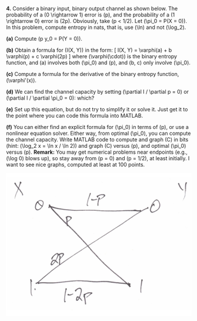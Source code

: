 **4.** Consider a binary input, binary output channel as shown below. The probability of a \(0 \rightarrow 1\) error is \(p\), and the probability of a \(1 \rightarrow 0\) error is \(2p\). Obviously, take \(p < 1/2\). Let \(\pi_0 = P(X = 0)\). In this problem, compute entropy in nats, that is, use \(\ln\) and not \(\log_2\).

**(a)** Compute \(p y_0 = P(Y = 0)\).

**(b)** Obtain a formula for \(I(X, Y)\) in the form:
\[
I(X, Y) = \varphi(a) + b \varphi(p) + c \varphi(2p)
\]
where \(\varphi(\cdot)\) is the binary entropy function, and \(a\) involves both \(\pi_0\) and \(p\), and \(b, c\) only involve \(\pi_0\).

**(c)** Compute a formula for the derivative of the binary entropy function, \(\varphi'(x)\).

**(d)** We can find the channel capacity by setting \(\partial I / \partial p = 0\) or \(\partial I / \partial \pi_0 = 0\): which?

**(e)** Set up this equation, but do not try to simplify it or solve it. Just get it to the point where you can code this formula into MATLAB.

**(f)** You can either find an explicit formula for \(\pi_0\) in terms of \(p\), or use a nonlinear equation solver. Either way, from optimal \(\pi_0\), you can compute the channel capacity. Write MATLAB code to compute and graph \(C\) in bits (hint: \(\log_2 x = \ln x / \ln 2\)) and graph \(C\) versus \(p\), and optimal \(\pi_0\) versus \(p\). **Remark:** You may get numerical problems near endpoints (e.g., \(\log 0\) blows up), so stay away from \(p = 0\) and \(p = 1/2\), at least initially. I want to see nice graphs, computed at least at 100 points.

![channel](channel.png)